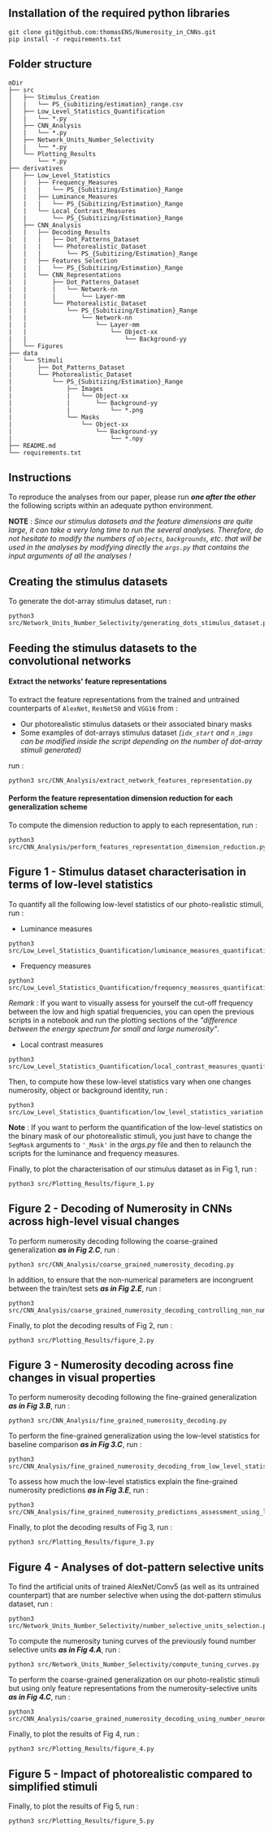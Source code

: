 ## Installation of the required python libraries

```
git clone git@github.com:thomasENS/Numerosity_in_CNNs.git
pip install -r requirements.txt
```
## Folder structure

```
mDir
├── src
│   ├── Stimulus_Creation
│   |   └── PS_{subitizing/estimation}_range.csv
│   ├── Low_Level_Statistics_Quantification
│   |   └── *.py
│   ├── CNN_Analysis
│   |   └── *.py
│   ├── Network_Units_Number_Selectivity
│   |   └── *.py
│   └── Plotting_Results
│       └── *.py
├── derivatives
│   ├── Low_Level_Statistics
│   |   ├── Frequency_Measures
│   |   |   └── PS_{Subitizing/Estimation}_Range
│   |   ├── Luminance_Measures
│   |   |   └── PS_{Subitizing/Estimation}_Range
│   |   └── Local_Contrast_Measures
│   |       └── PS_{Subitizing/Estimation}_Range
│   ├── CNN_Analysis
│   |   ├── Decoding_Results
|   |   |   ├── Dot_Patterns_Dataset
|   |   |   └── Photorealistic_Dataset
│   |   |       └── PS_{Subitizing/Estimation}_Range
│   |   ├── Features_Selection
│   |   |   └── PS_{Subitizing/Estimation}_Range
|   |   └── CNN_Representations
|   |       ├── Dot_Patterns_Dataset
|   |       |   └── Network-nn
|   |       |       └── Layer-mm
|   |       └── Photorealistic_Dataset
|   |           └── PS_{Subitizing/Estimation}_Range
|   |               └── Network-nn
|   |                   └── Layer-mm
|   |                       └── Object-xx
|   |                           └── Background-yy
│   └── Figures
├── data
|   └── Stimuli
|       ├── Dot_Patterns_Dataset
|       └── Photorealistic_Dataset
|           └── PS_{Subitizing/Estimation}_Range
|               ├── Images
|               |   └── Object-xx
|               |       └── Background-yy
|               |           └── *.png
|               └── Masks
|                   └── Object-xx
|                       └── Background-yy
|                           └── *.npy
├── README.md
└── requirements.txt
```

## Instructions
To reproduce the analyses from our paper, please run _**one after the other**_ the following scripts within an adequate python environment.

**NOTE** : _Since our stimulus datasets and the feature dimensions are quite large, it can take a very long time to run the several analyses.
Therefore, do not hesitate to modify the numbers of ```objects```, ```backgrounds```, etc. that will be used in the analyses
by modifying directly the ```args.py``` that contains the input arguments of all the analyses !_

## Creating the stimulus datasets

To generate the dot-array stimulus dataset, run :

```shell
python3 src/Network_Units_Number_Selectivity/generating_dots_stimulus_dataset.py
```

## Feeding the stimulus datasets to the convolutional networks
#### Extract the networks' feature representations

To extract the feature representations from the trained and untrained counterparts of ```AlexNet```, ```ResNet50``` and ```VGG16``` from :
- Our photorealistic stimulus datasets or their associated binary masks
- Some examples of dot-arrays stimulus dataset _(```idx_start``` and ```n_imgs``` can be modified inside the script depending on the number of dot-array stimuli generated)_

run :
```shell
python3 src/CNN_Analysis/extract_network_features_representation.py
```

#### Perform the feature representation dimension reduction for each generalization scheme
To compute the dimension reduction to apply to each representation, run :

```shell
python3 src/CNN_Analysis/perform_features_representation_dimension_reduction.py
```

## Figure 1 - Stimulus dataset characterisation in terms of low-level statistics

To quantify all the following low-level statistics of our photo-realistic stimuli, run : 

* Luminance measures
```shell
python3 src/Low_Level_Statistics_Quantification/luminance_measures_quantification.py
```

* Frequency measures
```shell
python3 src/Low_Level_Statistics_Quantification/frequency_measures_quantification.py
```
_Remark_ : If you want to visually assess for yourself the cut-off frequency between the low and high spatial frequencies, you can open the previous scripts in a notebook and run the plotting sections of the _"difference between the energy spectrum for small and large numerosity"_.

* Local contrast measures
```shell
python3 src/Low_Level_Statistics_Quantification/local_contrast_measures_quantification.py
```

Then, to compute how these low-level statistics vary when one changes numerosity, object or background identity, run :

```shell
python3 src/Low_Level_Statistics_Quantification/low_level_statistics_variation.py
```

**Note** : If you want to perform the quantification of the low-level statistics on the binary mask of our photorealistic stimuli, you just have to change the ```SegMask``` arguments to ```'_Mask'``` in the _args.py_ file and then to relaunch the scripts for the luminance and frequency measures.

Finally, to plot the characterisation of our stimulus dataset as in Fig 1, run :

```shell
python3 src/Plotting_Results/figure_1.py
```

## Figure 2 - Decoding of Numerosity in CNNs across high-level visual changes

To perform numerosity decoding following the coarse-grained generalization _**as in Fig 2.C**_, run :


```shell
python3 src/CNN_Analysis/coarse_grained_numerosity_decoding.py
```

In addition, to ensure that the non-numerical parameters are incongruent between the train/test sets _**as in Fig 2.E**_, run :


```shell
python3 src/CNN_Analysis/coarse_grained_numerosity_decoding_controlling_non_numerical_parameters.py
```

Finally, to plot the decoding results of Fig 2, run :

```shell
python3 src/Plotting_Results/figure_2.py
```

## Figure 3 - Numerosity decoding across fine changes in visual properties

To perform numerosity decoding following the fine-grained generalization _**as in Fig 3.B**_, run :

```shell
python3 src/CNN_Analysis/fine_grained_numerosity_decoding.py
```

To perform the fine-grained generalization using the low-level statistics for baseline comparison _**as in Fig 3.C**_, run :

```shell
python3 src/CNN_Analysis/fine_grained_numerosity_decoding_from_low_level_statistics.py
```

To assess how much the low-level statistics explain the fine-grained numerosity predictions _**as in Fig 3.E**_, run :

```shell
python3 src/CNN_Analysis/fine_grained_numerosity_predictions_assessment_using_low_level_statistics.py
```

Finally, to plot the decoding results of Fig 3, run :

```shell
python3 src/Plotting_Results/figure_3.py
```

## Figure 4 - Analyses of dot-pattern selective units

To find the artificial units of trained AlexNet/Conv5 (as well as its untrained counterpart) that are number selective when using the dot-pattern stimulus dataset, run :

```shell
python3 src/Network_Units_Number_Selectivity/number_selective_units_selection.py
```

To compute the numerosity tuning curves of the previously found number selective units _**as in Fig 4.A**_, run :

```shell
python3 src/Network_Units_Number_Selectivity/compute_tuning_curves.py
```

To perform the coarse-grained generalization on our photo-realistic stimuli but using only feature representations from the numerosity-selective units _**as in Fig 4.C**_, run :

```shell
python3 src/CNN_Analysis/coarse_grained_numerosity_decoding_using_number_neurons.py
```

Finally, to plot the results of Fig 4, run :

```shell
python3 src/Plotting_Results/figure_4.py
```

## Figure 5 - Impact of photorealistic compared to simplified stimuli

Finally, to plot the results of Fig 5, run :

```shell
python3 src/Plotting_Results/figure_5.py
```
